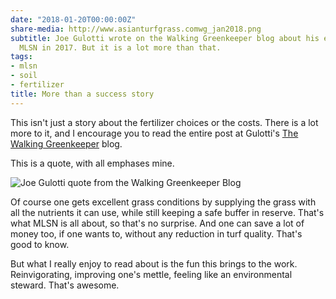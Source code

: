 ```yaml
---
date: "2018-01-20T00:00:00Z"
share-media: http://www.asianturfgrass.comwg_jan2018.png
subtitle: Joe Gulotti wrote on the Walking Greenkeeper blog about his experience using
  MLSN in 2017. But it is a lot more than that.
tags:
- mlsn
- soil
- fertilizer
title: More than a success story
---
```


This isn't just a story about the fertilizer choices or the costs. There is a lot more to it, and I encourage you to read the entire post at Gulotti's [The Walking Greenkeeper](http://www.thewalkinggreenkeeper.com/2018/01/near-end-of-summer-last-season-john.html) blog.

This is a quote, with all emphases mine.

![Joe Gulotti quote from the Walking Greenkeeper Blog](wg_jan2018.png)

Of course one gets excellent grass conditions by supplying the grass with all the nutrients it can use, while still keeping a safe buffer in reserve. That's what MLSN is all about, so that's no surprise. And one can save a lot of money too, if one wants to, without any reduction in turf quality. That's good to know. 

But what I really enjoy to read about is the fun this brings to the work. Reinvigorating, improving one's mettle, feeling like an environmental steward. That's awesome. 

